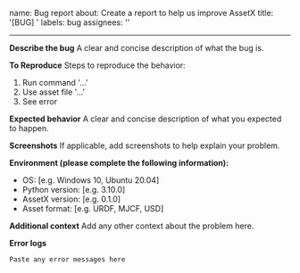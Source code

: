 name: Bug report
about: Create a report to help us improve AssetX
title: '[BUG] '
labels: bug
assignees: ''

---

**Describe the bug**
A clear and concise description of what the bug is.

**To Reproduce**
Steps to reproduce the behavior:
1. Run command '...'
2. Use asset file '...'
3. See error

**Expected behavior**
A clear and concise description of what you expected to happen.

**Screenshots**
If applicable, add screenshots to help explain your problem.

**Environment (please complete the following information):**
 - OS: [e.g. Windows 10, Ubuntu 20.04]
 - Python version: [e.g. 3.10.0]
 - AssetX version: [e.g. 0.1.0]
 - Asset format: [e.g. URDF, MJCF, USD]

**Additional context**
Add any other context about the problem here.

**Error logs**
```
Paste any error messages here
```
